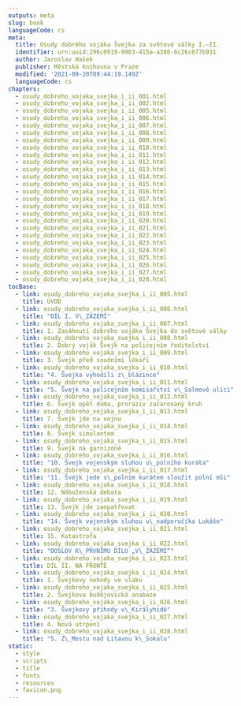 ```yaml
---
outputs: meta
slug: book
languageCode: cs
meta:
  title: Osudy dobrého vojáka Švejka za světové války I.–II.
  identifier: urn:uuid:296c0919-9963-415a-a386-6c26c077b931
  author: Jaroslav Hašek
  publisher: Městská knihovna v Praze
  modified: '2021-09-20T09:44:19.149Z'
  languageCode: cs
chapters:
  - osudy_dobreho_vojaka_svejka_i_ii_001.html
  - osudy_dobreho_vojaka_svejka_i_ii_002.html
  - osudy_dobreho_vojaka_svejka_i_ii_005.html
  - osudy_dobreho_vojaka_svejka_i_ii_006.html
  - osudy_dobreho_vojaka_svejka_i_ii_007.html
  - osudy_dobreho_vojaka_svejka_i_ii_008.html
  - osudy_dobreho_vojaka_svejka_i_ii_009.html
  - osudy_dobreho_vojaka_svejka_i_ii_010.html
  - osudy_dobreho_vojaka_svejka_i_ii_011.html
  - osudy_dobreho_vojaka_svejka_i_ii_012.html
  - osudy_dobreho_vojaka_svejka_i_ii_013.html
  - osudy_dobreho_vojaka_svejka_i_ii_014.html
  - osudy_dobreho_vojaka_svejka_i_ii_015.html
  - osudy_dobreho_vojaka_svejka_i_ii_016.html
  - osudy_dobreho_vojaka_svejka_i_ii_017.html
  - osudy_dobreho_vojaka_svejka_i_ii_018.html
  - osudy_dobreho_vojaka_svejka_i_ii_019.html
  - osudy_dobreho_vojaka_svejka_i_ii_020.html
  - osudy_dobreho_vojaka_svejka_i_ii_021.html
  - osudy_dobreho_vojaka_svejka_i_ii_022.html
  - osudy_dobreho_vojaka_svejka_i_ii_023.html
  - osudy_dobreho_vojaka_svejka_i_ii_024.html
  - osudy_dobreho_vojaka_svejka_i_ii_025.html
  - osudy_dobreho_vojaka_svejka_i_ii_026.html
  - osudy_dobreho_vojaka_svejka_i_ii_027.html
  - osudy_dobreho_vojaka_svejka_i_ii_028.html
tocBase:
  - link: osudy_dobreho_vojaka_svejka_i_ii_005.html
    title: ÚVOD
  - link: osudy_dobreho_vojaka_svejka_i_ii_006.html
    title: "DÍL I. V\_ZÁZEMÍ"
  - link: osudy_dobreho_vojaka_svejka_i_ii_007.html
    title: 1. Zasáhnutí dobrého vojáka Švejka do světové války
  - link: osudy_dobreho_vojaka_svejka_i_ii_008.html
    title: 2. Dobrý voják Švejk na policejním ředitelství
  - link: osudy_dobreho_vojaka_svejka_i_ii_009.html
    title: 3. Švejk před soudními lékaři
  - link: osudy_dobreho_vojaka_svejka_i_ii_010.html
    title: "4. Švejka vyhodili z\_blázince"
  - link: osudy_dobreho_vojaka_svejka_i_ii_011.html
    title: "5. Švejk na policejním komisařství v\_Salmově ulici"
  - link: osudy_dobreho_vojaka_svejka_i_ii_012.html
    title: 6. Švejk opět doma, proraziv začarovaný kruh
  - link: osudy_dobreho_vojaka_svejka_i_ii_013.html
    title: 7. Švejk jde na vojnu
  - link: osudy_dobreho_vojaka_svejka_i_ii_014.html
    title: 8. Švejk simulantem
  - link: osudy_dobreho_vojaka_svejka_i_ii_015.html
    title: 9. Švejk na garnizóně
  - link: osudy_dobreho_vojaka_svejka_i_ii_016.html
    title: "10. Švejk vojenským sluhou u\_polního kuráta"
  - link: osudy_dobreho_vojaka_svejka_i_ii_017.html
    title: "11. Švejk jede s\_polním kurátem sloužit polní mši"
  - link: osudy_dobreho_vojaka_svejka_i_ii_018.html
    title: 12. Náboženská debata
  - link: osudy_dobreho_vojaka_svejka_i_ii_019.html
    title: 13. Švejk jde zaopatřovat
  - link: osudy_dobreho_vojaka_svejka_i_ii_020.html
    title: "14. Švejk vojenským sluhou u\_nadporučíka Lukáše"
  - link: osudy_dobreho_vojaka_svejka_i_ii_021.html
    title: 15. Katastrofa
  - link: osudy_dobreho_vojaka_svejka_i_ii_022.html
    title: "DOSLOV K\_PRVNÍMU DÍLU „V\_ZÁZEMÍ“"
  - link: osudy_dobreho_vojaka_svejka_i_ii_023.html
    title: DÍL II. NA FRONTĚ
  - link: osudy_dobreho_vojaka_svejka_i_ii_024.html
    title: 1. Švejkovy nehody ve vlaku
  - link: osudy_dobreho_vojaka_svejka_i_ii_025.html
    title: 2. Švejkova budějovická anabaze
  - link: osudy_dobreho_vojaka_svejka_i_ii_026.html
    title: "3. Švejkovy příhody v\_Királyhidě"
  - link: osudy_dobreho_vojaka_svejka_i_ii_027.html
    title: 4. Nová utrpení
  - link: osudy_dobreho_vojaka_svejka_i_ii_028.html
    title: "5. Z\_Mostu nad Litavou k\_Sokalu"
static:
  - style
  - scripts
  - title
  - fonts
  - resources
  - favicon.png
---
```

